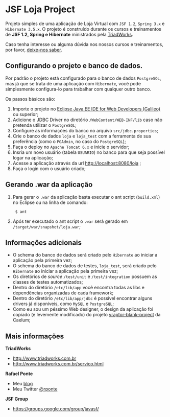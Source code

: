 JSF Loja Project
=========================

Projeto simples de uma aplicação de Loja Virtual com `JSF 1.2`, `Spring 3.x` e `Hibernate 3.5.x`. O projeto é construído durante os cursos e treinamentos de **JSF 1.2, Spring e Hibernate** ministrados pela [TriadWorks](http://www.triadworks.com.br).

Caso tenha interesse ou alguma dúvida nos nossos cursos e treinamentos, por favor, [deixe-nos saber](http://www.triadworks.com.br/contatos.html).

Configurando o projeto e banco de dados.
----------------------------------------

Por padrão o projeto está configurado para o banco de dados `PostgreSQL`, mas já que se trata de uma aplicação com `Hibernate`, você pode simplesmente configura-lo para trabalhar com qualquer outro banco.

Os passos básicos são:

1. Importe o projeto no [Eclipse Java EE IDE for Web Developers (Galileo)](http://www.eclipse.org/downloads/) ou superior; 
2. Adicione o JDBC Driver no diretório `/WebContent/WEB-INF/lib` caso não pretenda utilizar o `PostgreSQL`;
3. Configure as informações do banco no arquivo `src/jdbc.properties`;
4. Crie o banco de dados `loja` e `loja_test` com a ferramenta de sua preferência (como o `PGAdmin`, no caso do `PostgreSQL`);
5. Faça o deploy no `Apache Tomcat 6.x` e inicie o servidor;
6. Insria um novo usuário (tabela `USUARIO`) no banco para que seja possível logar na aplicação;
7. Acesse a aplicação através da url [http://localhost:8080/loja](http://localhost:8080/loja) ;
8. Faça o login com o usuário criado;

Gerando .war da aplicação
------------------------
1. Para gerar o `.war` da aplicação basta executar o ant script (`build.xml`) no Eclipse ou na linha de comando:

		$ ant

2. Após ter executado o ant script o `.war` será gerado em `/target/war/snapshot/loja.war`;

Informações adicionais
------------------------

* O schema do banco de dados será criado pelo `Hibernate` ao iniciar a aplicação pela primeira vez;
* O schema do banco de dados de testes, `loja_test`, será criado pelo `Hibernate` ao iniciar a aplicação pela primeira vez;
* Os diretórios de _source_ `/test/unit` e `/test/integration` possuem as classes de testes automatizados; 
* Dentro do diretório `/etc/lib/app` você encontra todas as libs e dependências organizadas de cada framework;
* Dentro do diretório `/etc/lib/app/jdbc` é possível encontrar alguns drivers já disponíveis, como `MySQL` e `PostgreSQL`;
* Como eu sou um péssimo Web designer, o design da aplicação foi copiado (e levemente modificado) do projeto [vraptor-blank-project](http://vraptor.caelum.com.br/en) da Caelum;

Mais informações
----------------

**TriadWorks**
- http://www.triadworks.com.br
- http://www.triadworks.com.br/servico.html

**Rafael Ponte**
- Meu [blog](http://www.rponte.com.br)
- Meu Twitter [@rponte](http://twitter.com/#!/rponte)

**JSF Group**
- https://groups.google.com/group/javasf/
